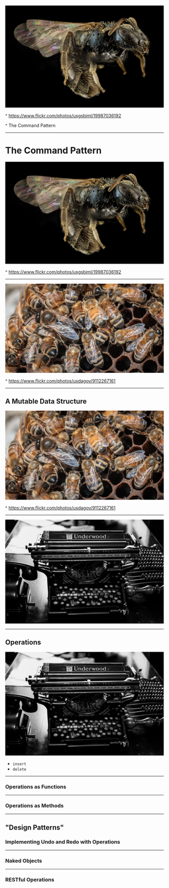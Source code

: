 ![original](images/command/19987036192_b9f4db48ad_k.jpg)

^ https://www.flickr.com/photos/usgsbiml/19987036192

^ The Command Pattern

---

# The Command Pattern

![original](images/command/19987036192_b9f4db48ad_k.jpg)

^ https://www.flickr.com/photos/usgsbiml/19987036192

---

![original](images/command/9112267161_bb926bee3d_o.jpg)

^ https://www.flickr.com/photos/usdagov/9112267161

---

## A Mutable Data Structure

![](images/command/9112267161_bb926bee3d_o.jpg)

^ https://www.flickr.com/photos/usdagov/9112267161

---

![](images/command/16812936603_ac15e5c3e0_k.jpg)

---

## Operations

![](images/command/16812936603_ac15e5c3e0_k.jpg)

- `insert`
- `delete`

---

### Operations as Functions

---

### Operations as Methods

---

## "Design Patterns"

### Implementing Undo and Redo with Operations

---

### Naked Objects

---

### RESTful Operations

